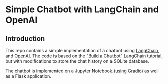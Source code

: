 # Simple Chatbot with LangChain and OpenAI

## Introduction

This repo contains a simple implementation of a chatbot using [LangChain](https://www.langchain.com/), and [OpenAI](https://openai.com/). The code is based on the ["Build a Chatbot"](https://python.langchain.com/v0.2/docs/tutorials/chatbot/) LangChain tutorial, but with modifications to store the chat history on a SQLite database.

The chatbot is implemented on a Jupyter Notebook (using [Gradio](https://www.gradio.app/)) as well as a Flask application.
